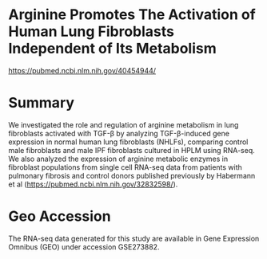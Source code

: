 # Arginine Promotes The Activation of Human Lung Fibroblasts Independent of Its Metabolism
https://pubmed.ncbi.nlm.nih.gov/40454944/

# Summary
We investigated the role and regulation of arginine metabolism in lung fibroblasts activated with TGF-β by analyzing TGF-β-induced gene expression in normal human lung fibroblasts (NHLFs), comparing control male fibroblasts and male IPF fibroblasts cultured in HPLM using RNA-seq. We also analyzed the expression of arginine metabolic enzymes in fibroblast populations from single cell RNA-seq data from patients with pulmonary fibrosis and control donors published previously by Habermann et al (https://pubmed.ncbi.nlm.nih.gov/32832598/). 

# Geo Accession
The RNA-seq data generated for this study are available in Gene Expression Omnibus (GEO) under accession GSE273882.
